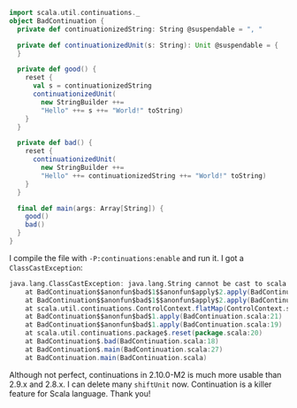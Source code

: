 ```scala
import scala.util.continuations._
object BadContinuation {
  private def continuationizedString: String @suspendable = ", "

  private def continuationizedUnit(s: String): Unit @suspendable = {
  }

  private def good() {
    reset {
      val s = continuationizedString
      continuationizedUnit(
        new StringBuilder ++=
        "Hello" ++= s ++= "World!" toString)
    }
  }

  private def bad() {
    reset {
      continuationizedUnit(
        new StringBuilder ++=
        "Hello" ++= continuationizedString ++= "World!" toString)
    }
  }

  final def main(args: Array[String]) {
    good()
    bad()
  }
}
```

I compile the file with `-P:continuations:enable` and run it. I got a `ClassCastException`:
```scala
java.lang.ClassCastException: java.lang.String cannot be cast to scala.collection.TraversableOnce
	at BadContinuation$$anonfun$bad$1$$anonfun$apply$2.apply(BadContinuation.scala:21)
	at BadContinuation$$anonfun$bad$1$$anonfun$apply$2.apply(BadContinuation.scala:21)
	at scala.util.continuations.ControlContext.flatMap(ControlContext.scala:61)
	at BadContinuation$$anonfun$bad$1.apply(BadContinuation.scala:21)
	at BadContinuation$$anonfun$bad$1.apply(BadContinuation.scala:19)
	at scala.util.continuations.package$.reset(package.scala:20)
	at BadContinuation$.bad(BadContinuation.scala:18)
	at BadContinuation$.main(BadContinuation.scala:27)
	at BadContinuation.main(BadContinuation.scala)
```

Although not perfect, continuations in 2.10.0-M2 is much more usable than 2.9.x and 2.8.x. I can delete many `shiftUnit` now. Continuation is a killer feature for Scala language. Thank you!
